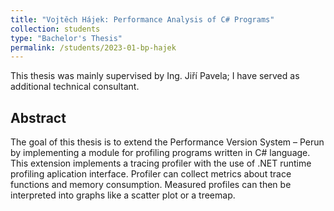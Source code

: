 ```yaml
---
title: "Vojtěch Hájek: Performance Analysis of C# Programs"
collection: students
type: "Bachelor's Thesis"
permalink: /students/2023-01-bp-hajek
---
```


This thesis was mainly supervised by Ing. Jiří Pavela; I have served as additional technical
consultant.

## Abstract

The goal of this thesis is to extend the Performance Version System – Perun by implementing a module for profiling programs written in C# language. This extension implements a tracing profiler with the use of .NET runtime profiling aplication interface. Profiler can collect metrics about trace functions and memory consumption. Measured profiles can then be interpreted into graphs like a scatter plot or a treemap.

